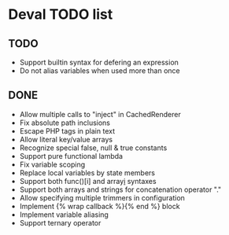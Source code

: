 Deval TODO list
===============

TODO
----

- Support builtin syntax for defering an expression
- Do not alias variables when used more than once

DONE
----

- Allow multiple calls to "inject" in CachedRenderer
- Fix absolute path inclusions
- Escape PHP tags in plain text
- Allow literal key/value arrays
- Recognize special false, null & true constants
- Support pure functional lambda
- Fix variable scoping
- Replace local variables by state members
- Support both func()[i] and array[i]() syntaxes
- Support both arrays and strings for concatenation operator "."
- Allow specifying multiple trimmers in configuration
- Implement {% wrap callback %}{% end %} block
- Implement variable aliasing
- Support ternary operator

